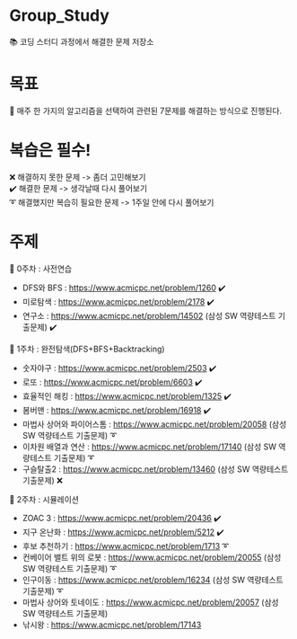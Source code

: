 # Group_Study
📚 코딩 스터디 과정에서 해결한 문제 저장소

# 목표
🥇 매주 한 가지의 알고리즘을 선택하여 관련된 7문제를 해결하는 방식으로 진행된다. 

# 복습은 필수!
❌ 해결하지 못한 문제 -> 좀더 고민해보기\
✔️ 해결한 문제 -> 생각날때 다시 풀어보기\
➰ 해결했지만 복습히 필요한 문제 -> 1주일 안에 다시 풀어보기

# 주제
🔸 0주차 : 사전연습
  - DFS와 BFS : https://www.acmicpc.net/problem/1260 ✔️
  - 미로탐색 : https://www.acmicpc.net/problem/2178 ✔️
  - 연구소 : https://www.acmicpc.net/problem/14502 (삼성 SW 역량테스트 기출문제) ✔️

🔹 1주차 : 완전탐색(DFS+BFS+Backtracking)
  - 숫자야구 : https://www.acmicpc.net/problem/2503 ✔️
  - 로또 : https://www.acmicpc.net/problem/6603 ✔️
  - 효율적인 해킹 : https://www.acmicpc.net/problem/1325 ✔️
  - 봄버맨 : https://www.acmicpc.net/problem/16918 ✔️
  - 마법사 상어와 파이어스톰 : https://www.acmicpc.net/problem/20058 (삼성 SW 역량테스트 기출문제) ➰
  - 이차원 배열과 연산 : https://www.acmicpc.net/problem/17140 (삼성 SW 역량테스트 기출문제) ➰
  - 구슬탈출2 : https://www.acmicpc.net/problem/13460 (삼성 SW 역량테스트 기출문제) ❌

🔸 2주차 : 시뮬레이션
  - ZOAC 3 : https://www.acmicpc.net/problem/20436 ✔️
  - 지구 온난화 : https://www.acmicpc.net/problem/5212 ✔️
  - 후보 추천하기 : https://www.acmicpc.net/problem/1713 ➰
  - 컨베이어 밸트 위의 로봇 : https://www.acmicpc.net/problem/20055 (삼성 SW 역량테스트 기출문제) ➰
  - 인구이동 : https://www.acmicpc.net/problem/16234 (삼성 SW 역량테스트 기출문제) ➰
  - 마법사 상어와 토네이도 : https://www.acmicpc.net/problem/20057 (삼성 SW 역량테스트 기출문제)
  - 낚시왕 : https://www.acmicpc.net/problem/17143
